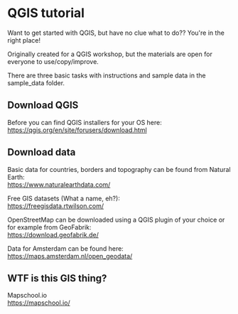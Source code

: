 # QGIS tutorial
Want to get started with QGIS, but have no clue what to do?? You're in the right place! 

Originally created for a QGIS workshop, but the materials are open for everyone to use/copy/improve.  

There are three basic tasks with instructions and sample data in the sample_data folder.

## Download QGIS
Before you can find QGIS installers for your OS here:  
https://qgis.org/en/site/forusers/download.html

## Download data
Basic data for countries, borders and topography can be found from Natural Earth:  
https://www.naturalearthdata.com/

Free GIS datasets (What a name, eh?):  
https://freegisdata.rtwilson.com/

OpenStreetMap can be downloaded using a QGIS plugin of your choice or for example from GeoFabrik:  
https://download.geofabrik.de/

Data for Amsterdam can be found here:  
https://maps.amsterdam.nl/open_geodata/

## WTF is this GIS thing?
Mapschool.io  
https://mapschool.io/
